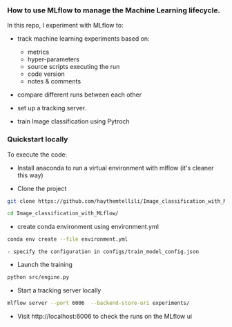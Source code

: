 ### How to use MLflow to manage the Machine Learning lifecycle.

In this repo, I experiment with MLflow to:

- track machine learning experiments based on:

  - metrics
  - hyper-parameters
  - source scripts executing the run
  - code version
  - notes & comments

- compare different runs between each other
- set up a tracking server.
- train Image classification using Pytroch

### Quickstart locally

To execute the code:

- Install anaconda to run a virtual environment with mlflow (it's cleaner this way)

- Clone the project

```bash
git clone https://github.com/haythemtellili/Image_classification_with_MLflow.git
```

```bash
cd Image_classification_with_MLflow/
```

- create conda environment using environment.yml

```bash
conda env create --file environment.yml
```

```
- specify the configuration in configs/train_model_config.json
```
- Launch the training

```bash
python src/engine.py
```
- Start a tracking server locally

```bash
mlflow server --port 6006  --backend-store-uri experiments/
```

- Visit http://localhost:6006 to check the runs on the MLflow ui
